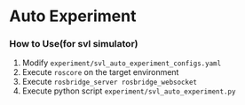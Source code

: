 # Auto Experiment
### How to Use(for svl simulator)
1. Modify `experiment/svl_auto_experiment_configs.yaml`
2. Execute `roscore` on the target environment
3. Execute `rosbridge_server rosbridge_websocket`
4. Execute python script `experiment/svl_auto_experiment.py`